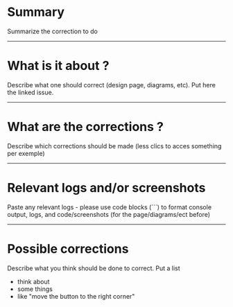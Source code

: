 # Summary

Summarize the correction to do

---

# What is it about ?

Describe what one should correct (design page, diagrams, etc). Put here the linked issue.

---

# What are the corrections ?

Describe which corrections should be made (less clics to acces something per exemple)

---

# Relevant logs and/or screenshots

Paste any relevant logs - please use code blocks (```) to format console output, logs, and code/screenshots (for the page/diagrams/ect before)

---

# Possible corrections

Describe what you think should be done to correct. Put a list

- think about 
- some things
- like "move the button to the right corner"
